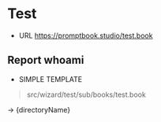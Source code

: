# Test

-   URL https://promptbook.studio/test.book

## Report whoami

-   SIMPLE TEMPLATE

> src/wizard/test/sub/books/test.book

-> {directoryName}
